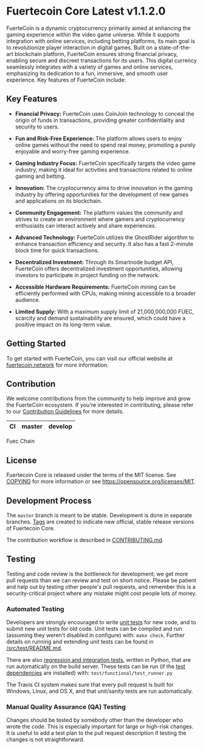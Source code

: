 Fuertecoin Core Latest v1.1.2.0
===========================

FuerteCoin is a dynamic cryptocurrency primarily aimed at enhancing the gaming experience within the video game universe. While it supports integration with online services, including betting platforms, its main goal is to revolutionize player interaction in digital games. Built on a state-of-the-art blockchain platform, FuerteCoin ensures strong financial privacy, enabling secure and discreet transactions for its users. This digital currency seamlessly integrates with a variety of games and online services, emphasizing its dedication to a fun, immersive, and smooth user experience. Key features of FuerteCoin include:

## Key Features

- **Financial Privacy:** FuerteCoin uses CoinJoin technology to conceal the origin of funds in transactions, providing greater confidentiality and security to users.

- **Fun and Risk-Free Experience:** The platform allows users to enjoy online games without the need to spend real money, promoting a purely enjoyable and worry-free gaming experience.

- **Gaming Industry Focus:** FuerteCoin specifically targets the video game industry, making it ideal for activities and transactions related to online gaming and betting.

- **Innovation:** The cryptocurrency aims to drive innovation in the gaming industry by offering opportunities for the development of new games and applications on its blockchain.

- **Community Engagement:** The platform values the community and strives to create an environment where gamers and cryptocurrency enthusiasts can interact actively and share experiences.

- **Advanced Technology:** FuerteCoin utilizes the GhostRider algorithm to enhance transaction efficiency and security. It also has a fast 2-minute block time for quick transactions.

- **Decentralized Investment:** Through its Smartnode budget API, FuerteCoin offers decentralized investment opportunities, allowing investors to participate in project funding on the network.

- **Accessible Hardware Requirements:** FuerteCoin mining can be efficiently performed with CPUs, making mining accessible to a broader audience.

- **Limited Supply:** With a maximum supply limit of 21,000,000,000 FUEC, scarcity and demand sustainability are ensured, which could have a positive impact on its long-term value.

## Getting Started

To get started with FuerteCoin, you can visit our official website at [fuertecoin.network](https://fuertecoin.network) for more information.

## Contribution

We welcome contributions from the community to help improve and grow the FuerteCoin ecosystem. If you're interested in contributing, please refer to our [Contribution Guidelines](CONTRIBUTING.md) for more details.

|CI|master|develop|
|-|-|-|

Fuec Chain


License
-------

Fuertecoin Core is released under the terms of the MIT license. See [COPYING](COPYING) for more
information or see https://opensource.org/licenses/MIT.

Development Process
-------------------

The `master` branch is meant to be stable. Development is done in separate branches.
[Tags](https://github.com/gitfuec/fuertecoin/tags) are created to indicate new official,
stable release versions of Fuertecoin Core.

The contribution workflow is described in [CONTRIBUTING.md](CONTRIBUTING.md).

Testing
-------

Testing and code review is the bottleneck for development; we get more pull
requests than we can review and test on short notice. Please be patient and help out by testing
other people's pull requests, and remember this is a security-critical project where any mistake might cost people
lots of money.

### Automated Testing

Developers are strongly encouraged to write [unit tests](src/test/README.md) for new code, and to
submit new unit tests for old code. Unit tests can be compiled and run
(assuming they weren't disabled in configure) with: `make check`. Further details on running
and extending unit tests can be found in [/src/test/README.md](/src/test/README.md).

There are also [regression and integration tests](/test), written
in Python, that are run automatically on the build server.
These tests can be run (if the [test dependencies](/test) are installed) with: `test/functional/test_runner.py`

The Travis CI system makes sure that every pull request is built for Windows, Linux, and OS X, and that unit/sanity tests are run automatically.

### Manual Quality Assurance (QA) Testing

Changes should be tested by somebody other than the developer who wrote the
code. This is especially important for large or high-risk changes. It is useful
to add a test plan to the pull request description if testing the changes is
not straightforward.
